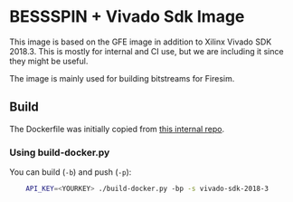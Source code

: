 # BESSSPIN + Vivado Sdk Image

This image is based on the GFE image in addition to Xilinx Vivado SDK 2018.3. This is mostly for internal and CI use, but we are including it since they might be useful.

The image is mainly used for building bitstreams for Firesim.

## Build 

The Dockerfile was initially copied from [this internal repo](https://gitlab-ext.galois.com/ssith/docker-tools/-/blob/develop/firesim_bitstream_gen/Dockerfile).

### Using build-docker.py

You can build (`-b`) and push (`-p`):
```bash
    API_KEY=<YOURKEY> ./build-docker.py -bp -s vivado-sdk-2018-3
```